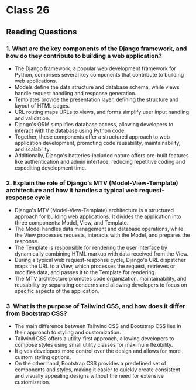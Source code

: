 
# Class 26

## Reading  Questions

### 1. What are the key components of the Django framework, and how do they contribute to building a web application?

* The Django framework, a popular web development framework for Python, comprises several key components that contribute to building web applications.
* Models define the data structure and database schema, while views handle request handling and response generation.
* Templates provide the presentation layer, defining the structure and layout of HTML pages.
* URL routing maps URLs to views, and forms simplify user input handling and validation.
* Django's ORM simplifies database access, allowing developers to interact with the database using Python code.
* Together, these components offer a structured approach to web application development, promoting code reusability, maintainability, and scalability.
* Additionally, Django's batteries-included nature offers pre-built features like authentication and admin interface, reducing repetitive coding and expediting development time.

### 2. Explain the role of Django’s MTV (Model-View-Template) architecture and how it handles a typical web request-response cycle

* Django's MTV (Model-View-Template) architecture is a structured approach for building web applications.
It divides the application into three components: Model, View, and Template.
* The Model handles data management and database operations, while the View processes requests, interacts with the Model, and prepares the response.
* The Template is responsible for rendering the user interface by dynamically combining HTML markup with data received from the View.
* During a typical web request-response cycle, Django's URL dispatcher maps the URL to a View, which processes the request, retrieves or modifies data, and passes it to the Template for rendering.
* The MTV architecture promotes code organization, maintainability, and reusability by separating concerns and allowing developers to focus on specific aspects of the application.

### 3. What is the purpose of Tailwind CSS, and how does it differ from Bootstrap CSS?

* The main difference between Tailwind CSS and Bootstrap CSS lies in their approach to styling and customization.
* Tailwind CSS offers a utility-first approach, allowing developers to compose styles using small utility classes for maximum flexibility.
* It gives developers more control over the design and allows for more custom styling options.
* On the other hand, Bootstrap CSS provides a predefined set of components and styles, making it easier to quickly create consistent and visually appealing designs without the need for extensive customization.
